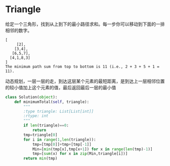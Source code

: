 # Triangle

给定一个三角形，找到从上到下的最小路径求和。每一步你可以移动到下面的一排相邻的数字。

```
[
     [2],
    [3,4],
   [6,5,7],
  [4,1,8,3]
]
The minimum path sum from top to bottom is 11 (i.e., 2 + 3 + 5 + 1 = 11).
```

动态规划，一层一层的走，到达这层某个元素的最短距离，是到达上一层相邻位置的较小值加上这个元素的值，最后返回最后一层的最小值

```py
class Solution(object):
    def minimumTotal(self, triangle):
        """
        :type triangle: List[List[int]]
        :rtype: int
        """
        if len(triangle)==0:
            return 
        tmp=triangle[0]
        for i in range(1,len(triangle)):
            tmp=[tmp[0]]+tmp+[tmp[-1]]
            Min=[min(tmp[x],tmp[x+1]) for x in range(len(tmp)-1)]
            tmp=[sum(x) for x in zip(Min,triangle[i])]
        return min(tmp)      
```
